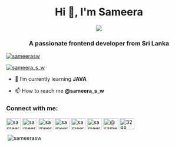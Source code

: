 <h1 align="center">Hi 👋, I'm Sameera</h1>

<p align="center">
  <a href="https://skillicons.dev">
    <img src="https://skillicons.dev/icons?i=github,py,java,html,css,js,vscode,idea,ps,ai,xd,sketchup&theme=light" />
  </a>
</p>

<h3 align="center">A passionate frontend developer from Sri Lanka</h3>

<p align="left"> <a href="https://github.com/ryo-ma/github-profile-trophy"><img src="https://github-profile-trophy.vercel.app/?username=sameerasw" alt="sameerasw" /></a> </p>

<p align="left"> <a href="https://twitter.com/sameera_s_w" target="blank"><img src="https://img.shields.io/twitter/follow/sameera_s_w?logo=twitter&style=for-the-badge" alt="sameera_s_w" /></a> </p>

- 🌱 I’m currently learning **JAVA**

- 📫 How to reach me **@sameera_s_w**

<h3 align="left">Connect with me:</h3>
<p align="left">
<a href="https://twitter.com/sameera_s_w" target="blank"><img align="center" src="https://raw.githubusercontent.com/rahuldkjain/github-profile-readme-generator/master/src/images/icons/Social/twitter.svg" alt="sameera_s_w" height="30" width="40" /></a>
<a href="https://linkedin.com/in/sameerasw" target="blank"><img align="center" src="https://raw.githubusercontent.com/rahuldkjain/github-profile-readme-generator/master/src/images/icons/Social/linked-in-alt.svg" alt="sameerasw" height="30" width="40" /></a>
<a href="https://fb.com/sameera.s.w" target="blank"><img align="center" src="https://raw.githubusercontent.com/rahuldkjain/github-profile-readme-generator/master/src/images/icons/Social/facebook.svg" alt="sameera.s.w" height="30" width="40" /></a>
<a href="https://instagram.com/sameera_s_w" target="blank"><img align="center" src="https://raw.githubusercontent.com/rahuldkjain/github-profile-readme-generator/master/src/images/icons/Social/instagram.svg" alt="sameera_s_w" height="30" width="40" /></a>
<a href="https://dribbble.com/sameera_s_w" target="blank"><img align="center" src="https://raw.githubusercontent.com/rahuldkjain/github-profile-readme-generator/master/src/images/icons/Social/dribbble.svg" alt="sameera_s_w" height="30" width="40" /></a>
<a href="https://www.behance.net/sameera_s_w" target="blank"><img align="center" src="https://raw.githubusercontent.com/rahuldkjain/github-profile-readme-generator/master/src/images/icons/Social/behance.svg" alt="sameera_s_w" height="30" width="40" /></a>
<a href="https://medium.com/@sameera_s_w" target="blank"><img align="center" src="https://raw.githubusercontent.com/rahuldkjain/github-profile-readme-generator/master/src/images/icons/Social/medium.svg" alt="@sameera_s_w" height="30" width="40" /></a>
<a href="https://discord.gg/3288" target="blank"><img align="center" src="https://raw.githubusercontent.com/rahuldkjain/github-profile-readme-generator/master/src/images/icons/Social/discord.svg" alt="3288" height="30" width="40" /></a>
</p>

<p>&nbsp;<img align="center" src="https://github-readme-stats.vercel.app/api?username=sameerasw&show_icons=true&locale=en" alt="sameerasw" /></p>
